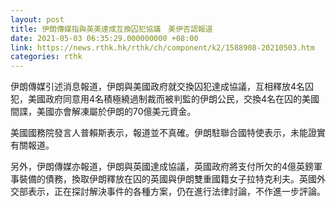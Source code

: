 ```yaml
---
layout: post
title: 伊朗傳媒指與英美達成互換囚犯協議　美伊否認報道
date: 2021-05-03 06:35:29.000000000 +08:00
link: https://news.rthk.hk/rthk/ch/component/k2/1588908-20210503.htm
categories: rthk
---
```


伊朗傳媒引述消息報道，伊朗與美國政府就交換囚犯達成協議，互相釋放4名囚犯，美國政府同意用4名積極繞過制裁而被判監的伊朗公民，交換4名在囚的美國間諜，美國亦會解凍屬於伊朗的70億美元資金。

美國國務院發言人普賴斯表示，報道並不真確。伊朗駐聯合國特使表示，未能證實有關報道。

另外，伊朗傳媒亦報道，伊朗與英國達成協議，英國政府將支付所欠的4億英鎊軍事裝備的債務，換取伊朗釋放在囚的英國與伊朗雙重國籍女子拉特克利夫。英國外交部表示，正在探討解決事件的各種方案，仍在進行法律討論，不作進一步評論。

